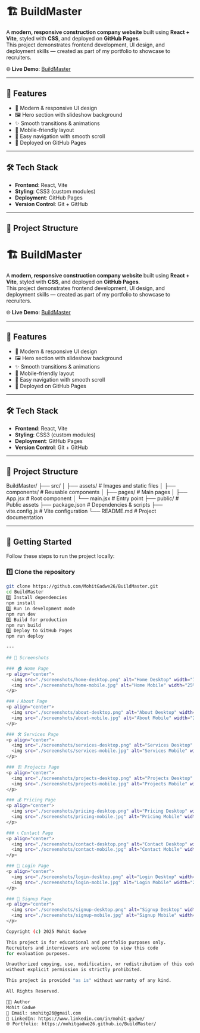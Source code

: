 # 🏗️ BuildMaster

A **modern, responsive construction company website** built using **React + Vite**, styled with **CSS**, and deployed on **GitHub Pages**.  
This project demonstrates frontend development, UI design, and deployment skills — created as part of my portfolio to showcase to recruiters.

🌐 **Live Demo**: [BuildMaster](https://mohitgadwe26.github.io/BuildMaster/)

---

## 📌 Features

- 🎨 Modern & responsive UI design
- 🖼️ Hero section with slideshow background
- ✨ Smooth transitions & animations
- 📱 Mobile-friendly layout
- 🔗 Easy navigation with smooth scroll
- 🚀 Deployed on GitHub Pages

---

## 🛠️ Tech Stack

- **Frontend**: React, Vite
- **Styling**: CSS3 (custom modules)
- **Deployment**: GitHub Pages
- **Version Control**: Git + GitHub

---

## 📂 Project Structure

# 🏗️ BuildMaster

A **modern, responsive construction company website** built using **React + Vite**, styled with **CSS**, and deployed on **GitHub Pages**.  
This project demonstrates frontend development, UI design, and deployment skills — created as part of my portfolio to showcase to recruiters.

🌐 **Live Demo**: [BuildMaster](https://mohitgadwe26.github.io/BuildMaster/)

---

## 📌 Features

- 🎨 Modern & responsive UI design
- 🖼️ Hero section with slideshow background
- ✨ Smooth transitions & animations
- 📱 Mobile-friendly layout
- 🔗 Easy navigation with smooth scroll
- 🚀 Deployed on GitHub Pages

---

## 🛠️ Tech Stack

- **Frontend**: React, Vite
- **Styling**: CSS3 (custom modules)
- **Deployment**: GitHub Pages
- **Version Control**: Git + GitHub

---

## 📂 Project Structure

BuildMaster/
├── src/
│ ├── assets/ # Images and static files
│ ├── components/ # Reusable components
│ ├── pages/ # Main pages
│ ├── App.jsx # Root component
│ └── main.jsx # Entry point
├── public/ # Public assets
├── package.json # Dependencies & scripts
├── vite.config.js # Vite configuration
└── README.md # Project documentation

---

## 🚀 Getting Started

Follow these steps to run the project locally:

### 1️⃣ Clone the repository

```bash
git clone https://github.com/MohitGadwe26/BuildMaster.git
cd BuildMaster
2️⃣ Install dependencies
npm install
3️⃣ Run in development mode
npm run dev
4️⃣ Build for production
npm run build
5️⃣ Deploy to GitHub Pages
npm run deploy

---

## 📸 Screenshots

### 🏠 Home Page
<p align="center">
  <img src="./screenshots/home-desktop.png" alt="Home Desktop" width="70%"/>
  <img src="./screenshots/home-mobile.jpg" alt="Home Mobile" width="25%"/>
</p>

### ℹ️ About Page
<p align="center">
  <img src="./screenshots/about-desktop.png" alt="About Desktop" width="70%"/>
  <img src="./screenshots/about-mobile.jpg" alt="About Mobile" width="25%"/>
</p>

### 🛠️ Services Page
<p align="center">
  <img src="./screenshots/services-desktop.png" alt="Services Desktop" width="70%"/>
  <img src="./screenshots/services-mobile.jpg" alt="Services Mobile" width="25%"/>
</p>

### 🏗️ Projects Page
<p align="center">
  <img src="./screenshots/projects-desktop.png" alt="Projects Desktop" width="70%"/>
  <img src="./screenshots/projects-mobile.jpg" alt="Projects Mobile" width="25%"/>
</p>

### 💰 Pricing Page
<p align="center">
  <img src="./screenshots/pricing-desktop.png" alt="Pricing Desktop" width="70%"/>
  <img src="./screenshots/pricing-mobile.jpg" alt="Pricing Mobile" width="25%"/>
</p>

### 📞 Contact Page
<p align="center">
  <img src="./screenshots/contact-desktop.png" alt="Contact Desktop" width="70%"/>
  <img src="./screenshots/contact-mobile.jpg" alt="Contact Mobile" width="25%"/>
</p>

### 🔐 Login Page
<p align="center">
  <img src="./screenshots/login-desktop.png" alt="Login Desktop" width="70%"/>
  <img src="./screenshots/login-mobile.jpg" alt="Login Mobile" width="25%"/>
</p>

### 📝 Signup Page
<p align="center">
  <img src="./screenshots/signup-desktop.png" alt="Signup Desktop" width="70%"/>
  <img src="./screenshots/signup-mobile.jpg" alt="Signup Mobile" width="25%"/>
</p>

Copyright (c) 2025 Mohit Gadwe

This project is for educational and portfolio purposes only.
Recruiters and interviewers are welcome to view this code
for evaluation purposes.

Unauthorized copying, use, modification, or redistribution of this code
without explicit permission is strictly prohibited.

This project is provided "as is" without warranty of any kind.

All Rights Reserved.

👨‍💻 Author
Mohit Gadwe
📧 Email: smohitg26@gmail.com
💼 LinkedIn: https://www.linkedin.com/in/mohit-gadwe/
🌐 Portfolio: https://mohitgadwe26.github.io/BuildMaster/

```
